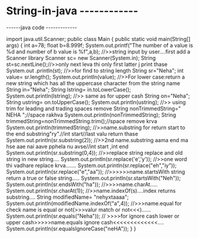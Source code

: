 # String-in-java ------------
------java code -------------






import java.util.Scanner;
public class Main {
    public static void main(String[] args) {
    int a=78;
    float b=8.999f;
    System.out.printf("The number of a value is %d and number of b value is %f",a,b);
    //>>string input by user....first add a Scanner  library
        Scanner sc= new Scanner(System.in);
     String st=sc.nextLine();//>>only next leva thi only first latter j print thase
     System.out .println(st);
        //>>for find to string length
        String sr="Neha";
        int value= sr.length();
        System.out.println(value);
        //>>For lower case:return a new string which has all the uppercase character from the string name
        String in="Neha";
        String lstring= in.toLowerCase();
        System.out.println(lstring);
       //>> same as for upper cash
        String on="Neha";
        String ustring= on.toUpperCase();
        System.out.println(ustring);
 //>> using trim for leading and trading spaces remove
        String nonTrimmedString="    NEHA   ";//space rakhva
        System.out.println(nonTrimmedString);
        String trimmedString=nonTrimmedString.trim();//space remove krva
        System.out.println(trimmedString);
        //>>name.substring for return start to the end substring"ry".//int start//last valu return thase
        System.out.println(sr.substring(2));
        //>>2nd name.substring aama end ma hse aae nai aave pphela nu avse//int start ,int end
        System.out.println(sr.substring(0,4));
       //>>replace string replace and old string in new string....
        System.out.println(sr.replace('e','y'));
        //>>one word thi vadhare replace krva.......
        System.out.println(sr.replace("eh","iy"));
        System.out.println(sr.replace("e","aa"));
        //>>>>>>name.startsWith string return a true or false string.....
        System.out.println(sr.startsWith("Neh"));
      System.out.println(sr.endsWith("ha"));
        //>>>>name.charAt.....
        System.out.println(sr.charAt(1));
        //>>name.indexOf(s)....index returns substring....
       String modifiedName= "nehyxtaaaa";
        System.out.println(modifiedName.indexOf("a",4));
        //>>>name.equal for check name is equal or not(>>>valur match or not<<<)......
        System.out.println(sr.equals("Neha"));
       //  >>>>for ignore cash lower or upper cash>>>>>name.equals ignore cash<<<<<<<<<<<<<....
        System.out.println(sr.equalsIgnoreCase("neHA"));
    }
}
